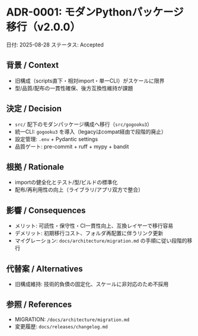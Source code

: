 # ADR-0001: モダンPythonパッケージ移行（v2.0.0）

日付: 2025-08-28
ステータス: Accepted

## 背景 / Context
- 旧構成（scripts直下・相対import・単一CLI）がスケールに限界
- 型/品質/配布の一貫性確保、後方互換性維持が課題

## 決定 / Decision
- `src/` 配下のモダンパッケージ構成へ移行（`src/gogooku3`）
- 統一CLI: `gogooku3` を導入（legacyはcompat経由で段階的廃止）
- 設定管理: `.env` + Pydantic settings
- 品質ゲート: pre-commit + ruff + mypy + bandit

## 根拠 / Rationale
- importの健全化とテスト/型/ビルドの標準化
- 配布/再利用性の向上（ライブラリ/アプリ双方で整合）

## 影響 / Consequences
- メリット: 可読性・保守性・CI一貫性向上、互換レイヤーで移行容易
- デメリット: 初期移行コスト、フォルダ再配置に伴うリンク更新
- マイグレーション: `docs/architecture/migration.md` の手順に従い段階的移行

## 代替案 / Alternatives
- 旧構成維持: 技術的負債の固定化、スケールに非対応のため不採用

## 参照 / References
- MIGRATION: `/docs/architecture/migration.md`
- 変更履歴: `docs/releases/changelog.md`
